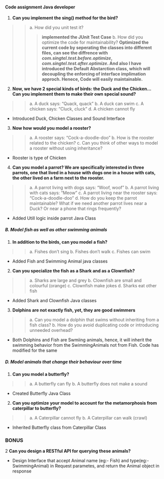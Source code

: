 #### Code assignment Java developer

1. **Can you implement the sing() method for the bird?**
>>a. How did you unit test it? 
 >>>__implemented the JUnit Test Case__
>>b. How did you optimize the code for maintainability?
>>>__Optimized the current code by seperating the classes into different files, can see the diffrence with *com.singtel.test.before.optimize*, *com.singtel.test.after.optimize*. And also I have introduced the Default Abstarction class, which will decoupling the enforcing of interface implimation approch. Henece, Code will easily maintainable.__

2. **Now, we have 2 special kinds of birds: the Duck and the Chicken... Can you
implement them to make their own special sound?**
>>a. A duck says: “Quack, quack”
>>b. A duck can swim
>>c. A chicken says: “Cluck, cluck”
>>d. A chicken cannot fly 
-	Introduced Duck, Chicken Classes and Sound Interface

3. **Now how would you model a rooster?**
>>a. A rooster says: “Cock-a-doodle-doo”
>>b. How is the rooster related to the chicken?
>>c. Can you think of other ways to model a rooster without using inheritance?
-	Rooster is  type of Chicken

4. **Can you model a parrot? We are specifically interested in three parrots, one that
lived in a house with dogs one in a house with cats, the other lived on a farm next to
the rooster.**
>>a. A parrot living with dogs says: “Woof, woof”
>>b. A parrot living with cats says: “Meow”
>>c. A parrot living near the rooster says: “Cock-a-doodle-doo”
>>d. How do you keep the parrot maintainable? What if we need another parrot
lives near a Duck? Or near a phone that rings frequently?

- Added Utill logic inside parrot Java Class

##### B. Model fish as well as other swimming animals
1. **In addition to the birds, can you model a fish?**
>>a. Fishes don’t sing
>>b. Fishes don’t walk
>>c. Fishes can swim
- Added Fish and Swimming Animal java classes

2. **Can you specialize the fish as a Shark and as a Clownfish?**
>>a. Sharks are large and grey
>>b. Clownfish are small and colourful (orange)
>>c. Clownfish make jokes
>>d. Sharks eat other fish
- Added Shark and Clownfish Java classes

3. **Dolphins are not exactly fish, yet, they are good swimmers**
>>a. Can you model a dolphin that swims without inheriting from a fish class?
>>b. How do you avoid duplicating code or introducing unneeded overhead?
- Both Dolphins and Fish are Swmiing animals, hence, it will inherit the swimming behavior from the SwimmingAnimals not from Fish. Code has modified for the same

##### D. Model animals that change their behaviour over time
1. **Can you model a butterfly?**
>>a. A butterfly can fly
>>b. A butterfly does not make a sound
- Created Butterfly Java Class
2. **Can you optimize your model to account for the metamorphosis from caterpillar to
butterfly?**
>>a. A Caterpillar cannot fly
>>b. A Caterpillar can walk (crawl)
- Inherited Butterfly class from Caterpillar Class

### BONUS
2 **Can you design a RESTful API for querying these animals?**

- Design Interface that accept Animal name (eg:- Fish) and type(eg:- SwimmingAnimal) in Request parametes, and return the Animal object in response


